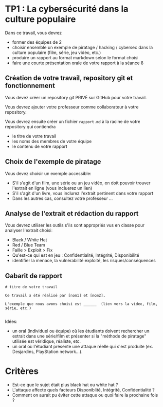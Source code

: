 # TP1 : La cybersécurité dans la culture populaire

Dans ce travail, vous devrez
- former des équipes de 2
- choisir ensemble un exemple de piratage / hacking / cybersec dans la culture populaire (film, série, jeu vidéo, etc.)
- produire un rapport au format markdown selon le format choisi
- faire une courte présentation orale de votre rapport à la séance 8

## Création de votre travail, repository git et fonctionnement

Vous devez créer un repository git PRIVÉ sur GitHub pour votre travail. 

Vous devrez ajouter votre professeur comme collaborateur à votre repository. 

Vous devrez ensuite créer un fichier `rapport.md` à la racine de votre repository qui contiendra
- le titre de votre travail
- les noms des membres de votre équipe
- le contenu de votre rapport

## Choix de l'exemple de piratage

Vous devez choisir un exemple accessible:
- S'il s'agit d'un film, une série ou un jeu vidéo, on doit pouvoir trouver l'extrait en ligne (vous incluerez un lien)
- S'il s'agit d'un livre, vous inclurez l'extrait pertinent dans votre rapport
- Dans les autres cas, consultez votre professeur ...

## Analyse de l'extrait et rédaction du rapport

Vous devrez utiliser les outils s'ils sont appropriés vus en classe pour analyser l'extrait choisi:
- Black / White Hat
- Red / Blue Team
- Faille > Exploit > Fix
- Qu'est-ce qui est en jeu : Confidentialité, Intégrité, Disponibilité
- identifier la menace, la vulnérabilité exploité, les risques/conséquences


## Gabarit de rapport

```
# titre de votre travail

Ce travail a été réalisé par [nom1] et [nom2]. 

L'exemple que nous avons choisi est ______  (lien vers la video, film, série, etc.)


```


Idées:
- un oral (individuel ou équipe) où les étudiants doivent rechercher un extrait dans une série/film et présenter si la "méthode de piratage" utilisée est véridique, réaliste, etc.
- un oral où l'étudiant présente une attaque réelle qui s'est produite (ex. Desjardins, PlayStation network...).

# Critères
- Est-ce que le sujet était plus black hat ou white hat ?
- L'attaque affecte quels facteurs Disponiblité, Intégrité, Confidentialité ?
- Comment on aurait pu éviter cette attaque ou quoi faire la prochaine fois ?

